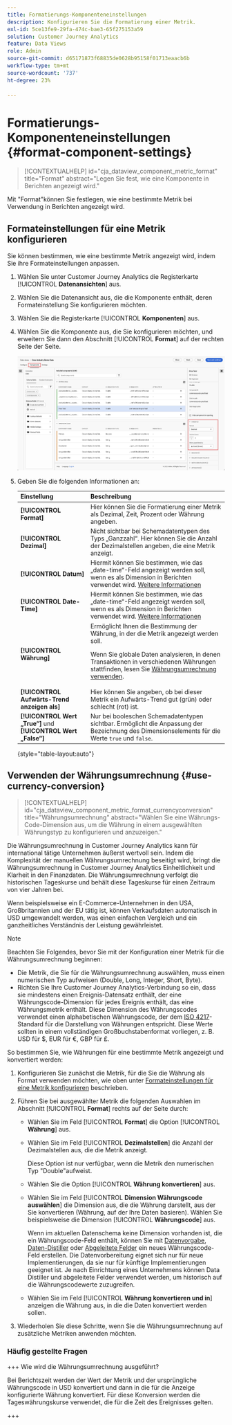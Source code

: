 ```yaml
---
title: Formatierungs-Komponenteneinstellungen
description: Konfigurieren Sie die Formatierung einer Metrik.
exl-id: 5ce13fe9-29fa-474c-bae3-65f275153a59
solution: Customer Journey Analytics
feature: Data Views
role: Admin
source-git-commit: d65171873f68835de0628b95158f01713eaacb6b
workflow-type: tm+mt
source-wordcount: '737'
ht-degree: 23%

---
```


# Formatierungs-Komponenteneinstellungen {#format-component-settings}

<!-- markdownlint-disable MD034 -->

>[!CONTEXTUALHELP]
>id="cja_dataview_component_metric_format"
>title="Format"
>abstract="Legen Sie fest, wie eine Komponente in Berichten angezeigt wird."

<!-- markdownlint-enable MD034 -->


Mit &quot;Format&quot;können Sie festlegen, wie eine bestimmte Metrik bei Verwendung in Berichten angezeigt wird.

## Formateinstellungen für eine Metrik konfigurieren

Sie können bestimmen, wie eine bestimmte Metrik angezeigt wird, indem Sie ihre Formateinstellungen anpassen.

1. Wählen Sie unter Customer Journey Analytics die Registerkarte [!UICONTROL **Datenansichten**] aus.

1. Wählen Sie die Datenansicht aus, die die Komponente enthält, deren Formateinstellung Sie konfigurieren möchten.

1. Wählen Sie die Registerkarte [!UICONTROL **Komponenten**] aus.

1. Wählen Sie die Komponente aus, die Sie konfigurieren möchten, und erweitern Sie dann den Abschnitt [!UICONTROL **Format**] auf der rechten Seite der Seite.

   ![Formateinstellungen](../assets/format-settings.png)

1. Geben Sie die folgenden Informationen an:

   | Einstellung | Beschreibung |
   | --- | --- |
   | **[!UICONTROL Format]** | Hier können Sie die Formatierung einer Metrik als Dezimal, Zeit, Prozent oder Währung angeben. |
   | **[!UICONTROL Dezimal]** | Nicht sichtbar bei Schemadatentypen des Typs „Ganzzahl“. Hier können Sie die Anzahl der Dezimalstellen angeben, die eine Metrik anzeigt. |
   | **[!UICONTROL Datum]** | Hiermit können Sie bestimmen, wie das „date-time“-Feld angezeigt werden soll, wenn es als Dimension in Berichten verwendet wird. [Weitere Informationen](../../use-cases/data-views/data-views-usecases.md#date-and-date-time-use-cases) |
   | **[!UICONTROL Date-Time]** | Hiermit können Sie bestimmen, wie das „date-time“-Feld angezeigt werden soll, wenn es als Dimension in Berichten verwendet wird. [Weitere Informationen](../../use-cases/data-views/data-views-usecases.md#date-and-date-time-use-cases) |
   | **[!UICONTROL Währung]** | Ermöglicht Ihnen die Bestimmung der Währung, in der die Metrik angezeigt werden soll. <p>Wenn Sie globale Daten analysieren, in denen Transaktionen in verschiedenen Währungen stattfinden, lesen Sie [Währungsumrechnung verwenden](#use-currency-conversion).</p> |
   | **[!UICONTROL Aufwärts-Trend anzeigen als]** | Hier können Sie angeben, ob bei dieser Metrik ein Aufwärts-Trend gut (grün) oder schlecht (rot) ist. |
   | **[!UICONTROL Wert „True“]** und **[!UICONTROL Wert „False“]** | Nur bei booleschen Schemadatentypen sichtbar. Ermöglicht die Anpassung der Bezeichnung des Dimensionselements für die Werte `true` und `false`. |

   {style="table-layout:auto"}

## Verwenden der Währungsumrechnung {#use-currency-conversion}

<!-- markdownlint-disable MD034 -->

>[!CONTEXTUALHELP]
>id="cja_dataview_component_metric_format_currencyconversion"
>title="Währungsumrechnung"
>abstract="Wählen Sie eine Währungs-Code-Dimension aus, um die Währung in einem ausgewählten Währungstyp zu konfigurieren und anzuzeigen."

<!-- markdownlint-enable MD034 -->

Die Währungsumrechnung in Customer Journey Analytics kann für international tätige Unternehmen äußerst wertvoll sein. Indem die Komplexität der manuellen Währungsumrechnung beseitigt wird, bringt die Währungsumrechnung in Customer Journey Analytics Einheitlichkeit und Klarheit in den Finanzdaten. Die Währungsumrechnung verfolgt die historischen Tageskurse und behält diese Tageskurse für einen Zeitraum von vier Jahren bei.

Wenn beispielsweise ein E-Commerce-Unternehmen in den USA, Großbritannien und der EU tätig ist, können Verkaufsdaten automatisch in USD umgewandelt werden, was einen einfachen Vergleich und ein ganzheitliches Verständnis der Leistung gewährleistet.

>[!NOTE]
>
>Beachten Sie Folgendes, bevor Sie mit der Konfiguration einer Metrik für die Währungsumrechnung beginnen:
>
>* Die Metrik, die Sie für die Währungsumrechnung auswählen, muss einen numerischen Typ aufweisen (Double, Long, Integer, Short, Byte).
>* Richten Sie Ihre Customer Journey Analytics-Verbindung so ein, dass sie mindestens einen Ereignis-Datensatz enthält, der eine Währungscode-Dimension für jedes Ereignis enthält, das eine Währungsmetrik enthält. Diese Dimension des Währungscodes verwendet einen alphabetischen Währungscode, der dem [ISO 4217](https://www.iso.org/iso-4217-currency-codes.html)-Standard für die Darstellung von Währungen entspricht. Diese Werte sollten in einem vollständigen Großbuchstabenformat vorliegen, z. B. USD für $, EUR für €, GBP für £.

So bestimmen Sie, wie Währungen für eine bestimmte Metrik angezeigt und konvertiert werden:

1. Konfigurieren Sie zunächst die Metrik, für die Sie die Währung als Format verwenden möchten, wie oben unter [Formateinstellungen für eine Metrik konfigurieren](#configure-format-settings-for-a-metric) beschrieben.

1. Führen Sie bei ausgewählter Metrik die folgenden Auswahlen im Abschnitt [!UICONTROL **Format**] rechts auf der Seite durch:

   * Wählen Sie im Feld [!UICONTROL **Format**] die Option [!UICONTROL **Währung**] aus.

   * Wählen Sie im Feld [!UICONTROL **Dezimalstellen**] die Anzahl der Dezimalstellen aus, die die Metrik anzeigt.

     Diese Option ist nur verfügbar, wenn die Metrik den numerischen Typ &quot;Double&quot;aufweist.

   * Wählen Sie die Option [!UICONTROL **Währung konvertieren**] aus.

   * Wählen Sie im Feld [!UICONTROL **Dimension Währungscode auswählen**] die Dimension aus, die die Währung darstellt, aus der Sie konvertieren (Währung, auf der Ihre Daten basieren). Wählen Sie beispielsweise die Dimension [!UICONTROL **Währungscode**] aus.

     Wenn im aktuellen Datenschema keine Dimension vorhanden ist, die ein Währungscode-Feld enthält, können Sie mit [Datenvorgabe](https://experienceleague.adobe.com/docs/experience-platform/data-prep/home.html?lang=de), [Daten-Distiller](https://experienceleague.adobe.com/docs/experience-platform/query/data-distiller/overview.html) oder [Abgeleitete Felder](/help/data-views/derived-fields/derived-fields.md) ein neues Währungscode-Feld erstellen. Die Datenvorbereitung eignet sich nur für neue Implementierungen, da sie nur für künftige Implementierungen geeignet ist. Je nach Einrichtung eines Unternehmens können Data Distiller und abgeleitete Felder verwendet werden, um historisch auf die Währungscodewerte zuzugreifen.

   * Wählen Sie im Feld [!UICONTROL **Währung konvertieren und in**] anzeigen die Währung aus, in die die Daten konvertiert werden sollen.

1. Wiederholen Sie diese Schritte, wenn Sie die Währungsumrechnung auf zusätzliche Metriken anwenden möchten.



### Häufig gestellte Fragen

+++ Wie wird die Währungsumrechnung ausgeführt?

Bei Berichtszeit werden der Wert der Metrik und der ursprüngliche Währungscode in USD konvertiert und dann in die für die Anzeige konfigurierte Währung konvertiert. Für diese Konversion werden die Tageswährungskurse verwendet, die für die Zeit des Ereignisses gelten.

+++

